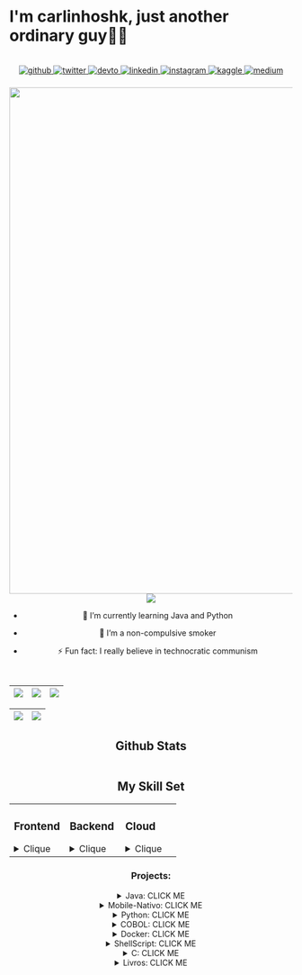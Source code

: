 # I'm carlinhoshk, just another ordinary guy👨‍💻

<br/>  

<div align="center">
<a href="https://github.com/rishavanand" target="_blank">
<img src=https://img.shields.io/badge/github-%2324292e.svg?&style=for-the-badge&logo=github&logoColor=white alt=github style="margin-bottom: 5px;" />
</a>
<a href="https://twitter.com/carlinhoshk_sh" target="_blank">
<img src=https://img.shields.io/badge/twitter-%2300acee.svg?&style=for-the-badge&logo=twitter&logoColor=white alt=twitter style="margin-bottom: 5px;" />
</a>
<a href="https://dev.to/carlinhoshk" target="_blank">
<img src=https://img.shields.io/badge/dev.to-%2308090A.svg?&style=for-the-badge&logo=dev.to&logoColor=white alt=devto style="margin-bottom: 5px;" />
</a>
<a href="https://linkedin.com/in/carlinhoshk" target="_blank">
<img src=https://img.shields.io/badge/linkedin-%231E77B5.svg?&style=for-the-badge&logo=linkedin&logoColor=white alt=linkedin style="margin-bottom: 5px;" />
</a>
<a href="https://instagram.com/carlinhoshk.sh" target="_blank">
<img src=https://img.shields.io/badge/instagram-%23000000.svg?&style=for-the-badge&logo=instagram&logoColor=white alt=instagram style="margin-bottom: 5px;" />
</a>
<a href="https://www.kaggle.com/carlosmds" target="_blank">
<img src=https://img.shields.io/badge/kaggle-%2344BAE8.svg?&style=for-the-badge&logo=kaggle&logoColor=white alt=kaggle style="margin-bottom: 5px;" />
</a>
<a href="https://medium.com/carlosmdohk" target="_blank">
<img src=https://img.shields.io/badge/medium-%23292929.svg?&style=for-the-badge&logo=medium&logoColor=white alt=medium style="margin-bottom: 5px;" />
</a>  
</div>  
  

<br/>  


<div align="center">
<img src="https://64.media.tumblr.com/tumblr_m8jy6shcmy1qdku5lo8_r1_250.gifv" align="center" style="width: 900px" />

</div>  

<div align="center">
<img src="https://profile-counter.glitch.me/carlinhoshk/count.svg" />  



- 🌱 I’m currently learning Java and Python  
  

- 🚬 I’m a non-compulsive smoker  
  

- ⚡ Fun fact: I really believe in technocratic communism  
  

<br/>  

| ![](http://github-profile-summary-cards.vercel.app/api/cards/stats?username=carlinhoshk&theme=highcontrast) | ![](https://github-readme-stats.vercel.app/api/top-langs/?username=carlinhoshk&show_icons=true&theme=highcontrast&include_all_commits=true&count_private=true) | ![](http://github-profile-summary-cards.vercel.app/api/cards/most-commit-language?username=carlinhoshk&theme=highcontrast) |
| :-: | :-: | :-: |

| ![](http://github-profile-summary-cards.vercel.app/api/cards/profile-details?username=carlinhoshk&theme=highcontrast) | ![](https://streak-stats.demolab.com?user=carlinhoshk&theme=highcontrast&hide_border=true) |
| :-: | :-: |

## Github Stats  
<div align="center"><img src=""/></div>  


## My Skill Set  
<table><tr><td valign="top" width="33%">



### Frontend  
<details>
<summary>Clique</summary>
<div align="center">  
<a href="https://reactjs.org/" target="_blank"><img style="margin: 10px" src="https://profilinator.rishav.dev/skills-assets/react-original-wordmark.svg" alt="React" height="50" /></a>  
<a href="https://getbootstrap.com/docs/3.4/javascript/" target="_blank"><img style="margin: 10px" src="https://profilinator.rishav.dev/skills-assets/bootstrap-plain.svg" alt="Bootstrap" height="50" /></a>  
<a href="https://www.w3schools.com/css/" target="_blank"><img style="margin: 10px" src="https://profilinator.rishav.dev/skills-assets/css3-original-wordmark.svg" alt="CSS3" height="50" /></a>  
<a href="https://en.wikipedia.org/wiki/HTML5" target="_blank"><img style="margin: 10px" src="https://profilinator.rishav.dev/skills-assets/html5-original-wordmark.svg" alt="HTML5" height="50" /></a>  
<a href="https://www.javascript.com/" target="_blank"><img style="margin: 10px" src="https://profilinator.rishav.dev/skills-assets/javascript-original.svg" alt="JavaScript" height="50" /></a>  
<a href="https://www.typescriptlang.org/" target="_blank"><img style="margin: 10px" src="https://profilinator.rishav.dev/skills-assets/typescript-original.svg" alt="TypeScript" height="50" /></a>  
<a href="https://angular.io/" target="_blank"><img style="margin: 10px" src="https://profilinator.rishav.dev/skills-assets/angularjs-original.svg" alt="Angular" height="50" /></a>  
<a href="https://www.nginx.com/" target="_blank"><img style="margin: 10px" src="https://profilinator.rishav.dev/skills-assets/nginx-original.svg" alt="Nginx" height="50" /></a>  
</div>

</td><td valign="top" width="33%">

</details>



### Backend
<details>
<summary>Clique</summary>
<div align="center">  
<a href="https://www.typescriptlang.org/" target="_blank"><img style="margin: 10px" src="https://profilinator.rishav.dev/skills-assets/typescript-original.svg" alt="TypeScript" height="50" /></a>  
<a href="https://www.mongodb.com/" target="_blank"><img style="margin: 10px" src="https://profilinator.rishav.dev/skills-assets/mongodb-original-wordmark.svg" alt="MongoDB" height="50" /></a>  
<a href="https://www.linux.org/" target="_blank"><img style="margin: 10px" src="https://profilinator.rishav.dev/skills-assets/linux-original.svg" alt="Linux" height="50" /></a>  
<a href="https://www.python.org/" target="_blank"><img style="margin: 10px" src="https://profilinator.rishav.dev/skills-assets/python-original.svg" alt="Python" height="50" /></a>  
<a href="https://www.gnu.org/software/bash/" target="_blank"><img style="margin: 10px" src="https://profilinator.rishav.dev/skills-assets/gnu_bash-icon.svg" alt="Bash" height="50" /></a>  
<a href="https://www.mysql.com/" target="_blank"><img style="margin: 10px" src="https://profilinator.rishav.dev/skills-assets/mysql-original-wordmark.svg" alt="MySQL" height="50" /></a>  
<a href="https://docs.spring.io/spring-framework/docs/3.0.x/reference/expressions.html#:~:text=The%20Spring%20Expression%20Language%20(SpEL,and%20basic%20string%20templating%20functionality." target="_blank"><img style="margin: 10px" src="https://profilinator.rishav.dev/skills-assets/springio-icon.svg" alt="Spring" height="50" /></a>  
<a href="https://www.rabbitmq.com/" target="_blank"><img style="margin: 10px" src="https://profilinator.rishav.dev/skills-assets/rabbitmq-icon.svg" alt="RabbitMQ" height="50" /></a>  
<a href="https://opencv.org/" target="_blank"><img style="margin: 10px" src="https://profilinator.rishav.dev/skills-assets/opencv-icon.svg" alt="OpenCV" height="50" /></a>  
<a href="https://keras.io/" target="_blank"><img style="margin: 10px" src="https://profilinator.rishav.dev/skills-assets/keras.png" alt="Keras" height="50" /></a>  
<a href="https://www.cprogramming.com/" target="_blank"><img style="margin: 10px" src="https://profilinator.rishav.dev/skills-assets/c-original.svg" alt="C" height="50" /></a>  
<a href="https://www.java.com/" target="_blank"><img style="margin: 10px" src="https://profilinator.rishav.dev/skills-assets/java-original-wordmark.svg" alt="Java" height="50" /></a>  
<a href="https://kafka.apache.org/" target="_blank"><img style="margin: 10px" src="https://profilinator.rishav.dev/skills-assets/apache_kafka-icon.svg" alt="Kafka" height="50" /></a>  
<a href="https://docs.microsoft.com/en-us/dotnet/desktop/wpf/xaml/" target="_blank"><img style="margin: 10px" src="https://profilinator.rishav.dev/skills-assets/xaml.png" alt="XAML" height="50" /></a>  
<a href="https://www.android.com/intl/en_in/" target="_blank"><img style="margin: 10px" src="https://profilinator.rishav.dev/skills-assets/android-original-wordmark.svg" alt="Android" height="50" /></a>  
<a href="https://www.djangoproject.com/" target="_blank"><img style="margin: 10px" src="https://profilinator.rishav.dev/skills-assets/django-original.svg" alt="Django" height="50" /></a>  
<a href="https://www.postgresql.org/" target="_blank"><img style="margin: 10px" src="https://profilinator.rishav.dev/skills-assets/postgresql-original-wordmark.svg" alt="PostgreSQL" height="50" /></a>  
<a href="https://www.tensorflow.org/" target="_blank"><img style="margin: 10px" src="https://profilinator.rishav.dev/skills-assets/tensorflow-icon.svg" alt="TensorFlow" height="50" /></a>  
<a href="https://kubernetes.io/" target="_blank"><img style="margin: 10px" src="https://profilinator.rishav.dev/skills-assets/kubernetes-icon.svg" alt="Kubernetes" height="50" /></a>  
<a href="https://www.raspberrypi.org/" target="_blank"><img style="margin: 10px" src="https://profilinator.rishav.dev/skills-assets/raspberrypi.png" alt="Raspberry Pi" height="50" /></a>  
<a href="https://flask.palletsprojects.com/" target="_blank"><img style="margin: 10px" src="https://profilinator.rishav.dev/skills-assets/flask.png" alt="Flask" height="50" /></a>  
<a href="https://docs.microsoft.com/en-us/powershell/" target="_blank"><img style="margin: 10px" src="https://profilinator.rishav.dev/skills-assets/powershell.png" alt="PowerShell" height="50" /></a>  
<a href="https://www.docker.com/" target="_blank"><img style="margin: 10px" src="https://profilinator.rishav.dev/skills-assets/docker-original-wordmark.svg" alt="Docker" height="50" /></a>  
<a href="https://pytorch.org/" target="_blank"><img style="margin: 10px" src="https://profilinator.rishav.dev/skills-assets/pytorch-icon.svg" alt="pytorch" height="50" /></a>  
<a href="https://firebase.google.com/" target="_blank"><img style="margin: 10px" src="https://profilinator.rishav.dev/skills-assets/firebase.png" alt="Firebase" height="50" /></a>  
<a href="https://about.gitlab.com/" target="_blank"><img style="margin: 10px" src="https://profilinator.rishav.dev/skills-assets/gitlab.svg" alt="GitLab" height="50" /></a>  
</div>

</td><td valign="top" width="33%">
</details>


### Cloud 
<details>
<summary>Clique</summary>
<div align="center">  
<a href="https://aws.amazon.com/" target="_blank"><img style="margin: 10px" src="https://profilinator.rishav.dev/skills-assets/amazonwebservices-original-wordmark.svg" alt="AWS" height="50" /></a>  
<a href="https://cloud.google.com/" target="_blank"><img style="margin: 10px" src="https://profilinator.rishav.dev/skills-assets/google_cloud-icon.svg" alt="GCP" height="50" /></a>  
<a href="https://kubernetes.io/" target="_blank"><img style="margin: 10px" src="https://profilinator.rishav.dev/skills-assets/kubernetes-icon.svg" alt="Kubernetes" height="50" /></a>  
<a href="https://github.com/" target="_blank"><img style="margin: 10px" src="https://profilinator.rishav.dev/skills-assets/git-scm-icon.svg" alt="Git" height="50" /></a>  
<a href="https://about.gitlab.com/" target="_blank"><img style="margin: 10px" src="https://profilinator.rishav.dev/skills-assets/gitlab.svg" alt="GitLab" height="50" /></a>  
<a href="https://www.salesforce.com/in/" target="_blank"><img style="margin: 10px" src="https://profilinator.rishav.dev/skills-assets/salesforce.png" alt="Salesforce" height="50" /></a>  
<a href="https://www.docker.com/" target="_blank"><img style="margin: 10px" src="https://profilinator.rishav.dev/skills-assets/docker-original-wordmark.svg" alt="Docker" height="50" /></a>  
<a href="https://www.oracle.com/in/index.html" target="_blank"><img style="margin: 10px" src="https://profilinator.rishav.dev/skills-assets/oracle-original.svg" alt="Oracle" height="50" /></a>  
<a href="https://www.terraform.io/" target="_blank"><img style="margin: 10px" src="https://profilinator.rishav.dev/skills-assets/terraformio-icon.svg" alt="Terraform" height="50" /></a>  
<a href="https://sass-lang.com/" target="_blank"><img style="margin: 10px" src="https://profilinator.rishav.dev/skills-assets/sass-original.svg" alt="Sass" height="50" /></a>  
<a href="https://azure.microsoft.com/en-in/" target="_blank"><img style="margin: 10px" src="https://profilinator.rishav.dev/skills-assets/microsoft_azure-icon.svg" alt="Azure" height="50" /></a>  
</div>

</td></tr></table>  

</details>



### Projects:

<details><summary>Java: CLICK ME</summary>
<p>
<a href="https://github.com/carlinhoshk/curso-microservicos-springcloud">Microsserviços em Spring-Cloud</a>

<a href="https://github.com/carlinhoshk/Semana-spring-react">Semana Spring react - Spring-Boot</a>

<a href="https://github.com/carlinhoshk/rest-api-crud">Spring-boot REST CRUD API</a>

<a href="https://github.com/carlinhoshk/Estudos-Java-Opencv">Java visão computacional com Opencv</a>

<a href="https://github.com/carlinhoshk/Estudos-Java-Opencv">Java visão computacional com Opencv</a>

<a href="https://github.com/carlinhoshk/Spring-Java-Microservicos"> Java microsserviços com spring-boot e spring-cloud </a>

<a href="https://github.com/carlinhoshk/Java-estudos-jdbc"> Java Banco de dados JDBC </a>

<a href="https://github.com/carlinhoshk/Aulas-Senac-2PF"> Execício e materiais do Curso em Java SENAC | Professor 2</a>

<a href="https://github.com/carlinhoshk/Repositorio-Aulas-Pressenciais"> Exercícios e materiais do Curso em Java SENAC | Professor 1 </a>

<a href="https://github.com/carlinhoshk/Loops-e-Arrays"> Curso DIO Aulas de Loops e Array</a>

<a href="https://github.com/carlinhoshk/Aula-Metodos-Exercicio3">Curso DIO Exercício método 3 </a>

<a href="https://github.com/carlinhoshk/Aula-Metodos-Exercicio.2">Curso DIO Exercício método 2 </a>

<a href="https://github.com/carlinhoshk/Debugging_Java"> Curso DIO Debugging </a>

<a href="https://github.com/carlinhoshk/Aula-metodos-Java" > Curso DIO Exercício método 1</a>

<a href="https://github.com/carlinhoshk/curso-java-fundamental"> Boot-Camp da DIO </a>

<a href="https://github.com/carlinhoshk/curso-dio-dominando-ide-java">Curso da DIO IDE-Java</a>

<a href="https://github.com/carlinhoshk/Pizza-Comanda-em-Java">GUI em Swing de uma comanda de Pizza </a>

</p>
</details>

<details><summary>Mobile-Nativo: CLICK ME</summary>
<p>
<a href="https://github.com/carlinhoshk/CarlosTraductorApp">App Mobile usando serviço cloud da Azure</a>

<a href="https://github.com/carlinhoshk/cobra">App do jogo da cobrinha</a>

<a href="https://github.com/carlinhoshk/Kalculator">App de uma calculadora </a>

<a href="https://github.com/carlinhoshk/Teste_funcionalidades_opencv_mobile">App de visão computacional com Opencv</a>
</p>
</details>

<details><summary>Python: CLICK ME</summary>
<p>
<a href="https://github.com/carlinhoshk/Olhos_BublleDock"> Python+Docker+Opencv+Flask </a>

<a href="https://github.com/carlinhoshk/flask_tk_opencv_gitpod">Configurações para rodar Flask e Opencv no GitPod</a>

<a href="https://github.com/carlinhoshk/projeto_apuracao_eleicoes_2022"> Python+Pandas,Request e json para leitura das eleições 2022</a>

<a href="https://github.com/carlinhoshk/Projeto-Legislativo">Python reconhecimento facial de Deputado Federal ( em construção )</a>

<a href="https://github.com/carlinhoshk/FasAPI_Em_Container">Fast-API em Docker</a>

<a href="https://github.com/carlinhoshk/OpenCV-corta-lugar-especifico">Python visão computacional cortando lugar especifico </a>

<a href="https://github.com/carlinhoshk/cortando-video">Python transformando video em frames </a>

<a href="https://github.com/carlinhoshk/Curso-coursera-python-usp">Repositório estudos curso coursera python usp </a>
</p>
</details>

<details><summary>COBOL: CLICK ME</summary>
<p>
<a href="https://github.com/carlinhoshk/Calculadora-COBOL"> Calculadora em COBOL</a>
<a href="https://github.com/carlinhoshk/Ola-mundo-em-Cobol">Ola mundo em COBOL </a>
</p>
</details>
<details><summary>Docker: CLICK ME</summary>
<p>
<a href="https://github.com/carlinhoshk/Docker-AzureSQLServer">Docker para Microsoft SQLServer</a>
</p>
</details>
<details><summary>ShellScript: CLICK ME</summary>
<p>
<a href="https://github.com/carlinhoshk/buildando_opencv_docker">Buildando Docker, Python e Opencv no raspberrypi</a>
</p>
<a href="https://github.com/carlinhoshk/Repositorio-do-livro-POSIX-shell-script">Estudos do livro shell script</a>

<a href="https://github.com/carlinhoshk/bash-para-cuda">Shell Script para automatizar instalação dos cuda drive</a>

<a href="https://github.com/carlinhoshk/Linux-lendo-hexadecimal-e-binaario">Lendo hexadecimal e Binário </a>
</details>
<details><summary>C: CLICK ME</summary>
<p>

<a href="https://github.com/carlinhoshk/Estudos-GStreamer"> Gstremer para tratar stream de video </a>

</p>
</details>

<details><summary>Livros: CLICK ME</summary>
<p>

<a href="https://github.com/carlinhoshk/Repositorio-do-livro-POSIX-shell-script">Estudos livros POSIX-Shell-Script</a>

<a href="https://github.com/carlinhoshk/Estudos-Livro-Desbravando-Java-OO">Estudos de Java OO</a>

<a href="https://github.com/carlinhoshk/Estudos-Livro-Aprendendo-SQL">Estudos SQL</a>
</p>
</details>
